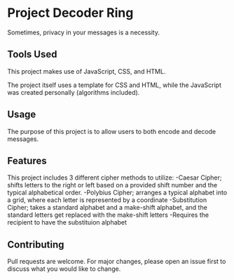# Project Decoder Ring

Sometimes, privacy in your messages is a necessity.

## Tools Used

This project makes use of JavaScript, CSS, and HTML.

The project itself uses a template for CSS and HTML, while the JavaScript was created personally (algorithms included).

## Usage

The purpose of this project is to allow users to both encode and decode messages.

## Features

This project includes 3 different cipher methods to utilize:
  -Caesar Cipher; shifts letters to the right or left based on a provided shift number and the typical alphabetical order.
  -Polybius Cipher; arranges a typical alphabet into a grid, where each letter is represented by a coordinate
  -Substitution Cipher; takes a standard alphabet and a make-shift alphabet, and the standard letters get replaced with the make-shift letters
    -Requires the recipient to have the substituion alphabet

## Contributing
Pull requests are welcome. For major changes, please open an issue first to discuss what you would like to change.

